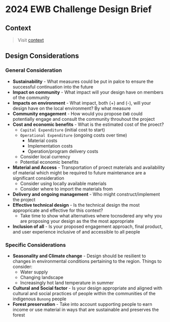 # 2024 EWB Challenge Design Brief

## Context

> Visit [context](./context.md)

## Design Considerations

### General Consideration

* __Sustainability__ - What measures could be put in palce to ensure the successful continuation into the future
* __Impact on community__ - What impact will your design have on members of the community
* __Impacts on environment__ - What impact, both (+) and (-), will your design have on the local environment? By what measure
* __Community engagement__ - How would you propose `EWB` could potentially engage and consult the community throuhout the project
* __Cost and economic benefits__ - What is the estimated cost of the proect?
  * `Capital Expenditure` (initial cost to start)
  * `Operational Expenditure` (ongoing costs over time)
    * Material costs
    * Implementation costs
    * Operation/program delivery costs
  * Consider local currency 
  * Potential economic benefits
* __Material and Access__ - Transportation of proect materials and availability of material which might be required to future maintenance are a significant consideration
  * Consider using locally available materials
  * Consider where to import the materials from
* __Delivery and ongoing management__ - Who might construct/implement the project
* __Effective technical design__ - Is the technical design the most appropricate and effective for this context?
  * Take time to show what alternatives where tocnsdered any why you are proposing your design as the the most appropriate
* __Inclusion of all__ - Is your proposed engagement approach, final product, and user experience inclusive of and accessible to all people

### Specific Considerations

* __Seasonality and Climate change__ - Design should be resilient to changes in environmental conditions pertaining to the region. Things to consider:
  * Water supply
  * Changing landscape
  * Increasingly hot land temperature in summer
* __Cultural and Social factor__ - Is your design appropriate and aligned with cultural and social practices of people within the communities of the indigenous `Bunong` people
* __Forest preservation__ - Take into account supporting people to earn income or use material in ways that are sustainable and preserves the forest
